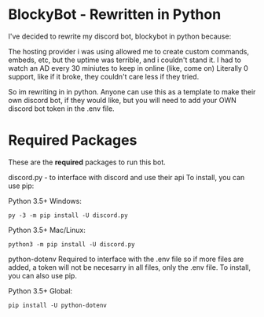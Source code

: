 <h1>BlockyBot - Rewritten in Python</h1>

I've decided to rewrite my discord bot, blockybot in python because:

The hosting provider i was using allowed me to create custom commands, embeds, etc, but the uptime was terrible, and i couldn't stand it.
I had to watch an AD every 30 miniutes to keep in online (like, come on)
Literally 0 support, like if it broke, they couldn't care less if they tried.

So im rewriting in in python. Anyone can use this as a template to make their own discord bot, if they would like, but you will need to add your OWN discord bot token in the .env file.

<h1>Required Packages</h1>

These are the **required** packages to run this bot.

discord.py - to interface with discord and use their api
To install, you can use pip:

Python 3.5+ Windows:

`py -3 -m pip install -U discord.py`

Python 3.5+ Mac/Linux:

`python3 -m pip install -U discord.py`

python-dotenv
Required to interface with the .env file so if more files are added, a token will not be necesarry in all files, only the .env file.
To install, you can also use pip.

Python 3.5+ Global:

`pip install -U python-dotenv`

